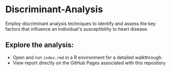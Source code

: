 # Discriminant-Analysis
Employ discriminant analysis techniques to identify and assess the key factors that influence an individual's susceptibility to heart disease.


## Explore the analysis:
   - Open and run `index.rmd` in a R environment for a detailed walkthrough.
   - View report directly on the GitHub Pages associated with this repository
